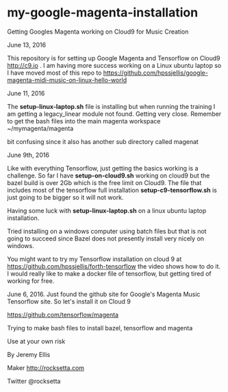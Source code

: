 # my-google-magenta-installation
Getting Googles Magenta working on Cloud9 for Music Creation




June 13, 2016

This repository is for setting up Google Magenta and Tensorflow on Cloud9 http://c9.io . I am having more success working on a Linux ubuntu laptop so I have moved most of this repo to https://github.com/hpssjellis/google-magenta-midi-music-on-linux-hello-world





June 11, 2016

The **setup-linux-laptop.sh** file is installing but when running the training I am getting a legacy_linear module not found. Getting very close. Remember to get the bash files into the main magenta workspace ~/mymagenta/magenta

bit confusing since it also has another sub directory called magenat



June 9th, 2016

Like with everything Tensorflow, just getting the basics working is a challenge. So far I have **setup-on-cloud9.sh** working on cloud9 but the bazel build is over 2Gb which is the free limit on Cloud9. The file that includes most of the tensorflow full installation **setup-c9-tensorflow.sh** is just going to be bigger so it will not work.

Having some luck with **setup-linux-laptop.sh** on a linux ubuntu laptop installation. 

Tried installing on a windows computer using batch files but that is not going to succeed since Bazel does not presently install very nicely on windows.

You might want to try my Tensorflow installation on cloud 9 at https://github.com/hpssjellis/forth-tensorflow the video shows how to do it. I would really like to make a docker file of tensorflow, but getting tired of working for free.




June 6, 2016. Just found the github site for Google's Magenta Music Tensorflow site. So let's install it on Cloud 9

https://github.com/tensorflow/magenta


Trying to make bash files to install bazel, tensorflow and magenta






Use at your own risk

By Jeremy Ellis

Maker http://rocksetta.com

Twitter @rocksetta

